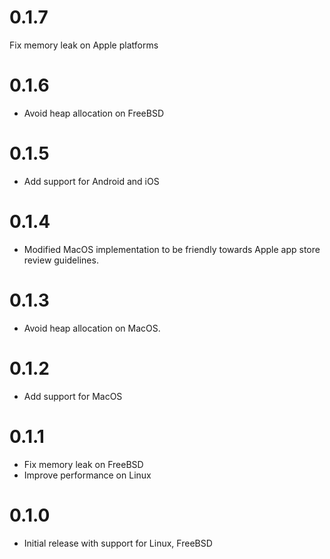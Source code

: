 # 0.1.7

Fix memory leak on Apple platforms

# 0.1.6

- Avoid heap allocation on FreeBSD

# 0.1.5

- Add support for Android and iOS

# 0.1.4

- Modified MacOS implementation to be friendly towards Apple app store review guidelines.

# 0.1.3

- Avoid heap allocation on MacOS.

# 0.1.2

- Add support for MacOS

# 0.1.1

- Fix memory leak on FreeBSD
- Improve performance on Linux

# 0.1.0

- Initial release with support for Linux, FreeBSD
